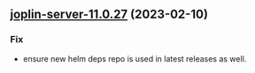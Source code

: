 

## [joplin-server-11.0.27](https://github.com/truecharts/charts/compare/joplin-server-11.0.26...joplin-server-11.0.27) (2023-02-10)

### Fix

- ensure new helm deps repo is used in latest releases as well.
  
  